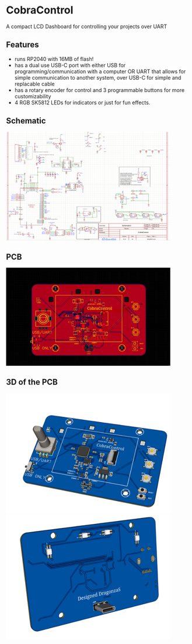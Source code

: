 # CobraControl
A compact LCD Dashboard for controlling your projects over UART

## Features
- runs RP2040 with 16MB of flash!
- has a dual use USB-C port with either USB for programming/communication with a computer
  OR
  UART that allows for simple communication to another system, over USB-C for simple and replacable cable
- has a rotary encoder for control and 3 programmable buttons for more customizability
- 4 RGB SK5812 LEDs for indicators or just for fun effects.

## Schematic

<img src=images/schematic.png alt="Schematic" width="450"/>

## PCB

<img src=images/pcb_2d.png alt="PCB layout" width="450"/>

## 3D of the PCB

<img src=images/pcb_3d_front.png alt="Opened case" width="450"/>

<img src=images/pcb_3d_back.png alt="Opened case" width="450"/>
